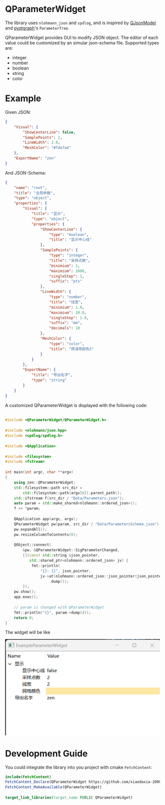 # QParameterWidget
The library uses `nlohmann_json` and `spdlog`, and is inspired by [QJsonModel](https://github.com/dridk/QJsonModel.git) and [pyqtgraph](https://github.com/pyqtgraph/pyqtgraph.git)'s `ParameterTree`.

QParameterWidget provides GUI to modify JSON object. The editor of each value could be customized by an simular json-schema file. Supported types are:
- integer
- number
- boolean
- string
- color

# Example

Given JSON:
```json
{
    "Visual": {
        "ShowCenterLine": false,
        "SamplePoints": 2,
        "LineWidth": 2.0,
        "MeshColor": "#fde7a4"
    },
    "ExportName": "zen"
}
```
And JSON-Schema:
```json
{
    "name": "root",
    "title": "全局参数",
    "type": "object",
    "properties": {
        "Visual": {
            "title": "显示",
            "type": "object",
            "properties": {
                "ShowCenterLine": {
                    "type": "boolean",
                    "title": "显示中心线"
                },
                "SamplePoints": {
                    "type": "integer",
                    "title": "采样点数",
                    "minimium": 1,
                    "maximium": 1000,
                    "singleStep": 1,
                    "suffix": "pts"
                },
                "LineWidth": {
                    "type": "number",
                    "title": "线宽",
                    "minimium": 1.0,
                    "maximium": 10.0,
                    "singleStep": 1.0,
                    "suffix": "mm",
                    "decimals": 10
                },
                "MeshColor": {
                    "type": "color",
                    "title": "预浸带颜色2"
                }
            }
        },
        "ExportName": {
            "title": "导出名字",
            "type": "string"
        }
    }
}
```

A customized QParameterWidget is displayed with the following code:

```c++

#include <QParameterWidget/QParameterWidget.h>

#include <nlohmann/json.hpp>
#include <spdlog/spdlog.h>

#include <QApplication>

#include <filesystem>
#include <fstream>

int main(int argc, char **argv)
{
    using zen::QParameterWidget;
    std::filesystem::path src_dir =
        std::filesystem::path(argv[0]).parent_path();
    std::ifstream f(src_dir / "Data/Parameters.json");
    auto param = std::make_shared<nlohmann::ordered_json>();
    f >> *param;

    QApplication app(argc, argv);
    QParameterWidget pw(param, src_dir / "Data/ParametersSchema.json");
    pw.expandAll();
    pw.resizeColumnToContents(0);

    QObject::connect(
        &pw, &QParameterWidget::SigParameterChanged,
        [](const std::string &json_pointer,
           std::shared_ptr<nlohmann::ordered_json> jv) {
            fmt::println(
                "{}: {}", json_pointer,
                jv->at(nlohmann::ordered_json::json_pointer(json_pointer))
                    .dump());
        });
    pw.show();
    app.exec();

    // param is changed with QParameterWidget
    fmt::println("{}", param->dump(4));
    return 0;
}
```

The widget will be like

![QParameterWidget](Examples/QParameterWidget.png)

# Development Guide

You could integrate the library into you project with cmake `FetchContent`: 

```cmake
include(FetchContent)
FetchContent_Declare(QParameterWidget https://github.com/xiaodaxia-2008/QParameterWidget.git GIT_TAG master)
FetchContent_MakeAvailable(QParameterWidget)

target_link_libraries(target_name PUBLIC QParameterWidget)
```